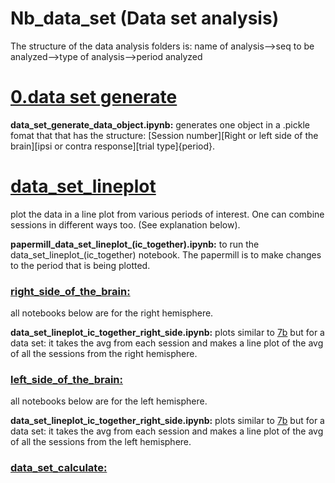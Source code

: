 
# Nb_data_set (Data set analysis)

The structure of the data analysis folders is: 
name of analysis-->seq to be analyzed-->type of analysis-->period analyzed



# [0.data set generate](https://github.com/gilmandelbaum/analysis-pipeline-for-photometry_ex/tree/master/Nb_data_set/0.data_set_generate)

**data_set_generate_data_object.ipynb:**
generates one object in a .pickle fomat that that has the structure:
[Session number][Right or left side of the brain][ipsi or contra response][trial type]{period}.


# [data_set_lineplot](https://github.com/gilmandelbaum/analysis-pipeline-for-photometry_ex/tree/master/Nb_data_set/data_set_lineplot)

plot the data in a line plot from various periods of interest. One can combine sessions in different ways too. (See explanation below).

**papermill_data_set_lineplot_(ic_together).ipynb:**
to run the data_set_lineplot_(ic_together) notebook. The papermill is to make changes to the period that is being plotted.

### [right_side_of_the_brain:]()

all notebooks below are for the right hemisphere. 

**data_set_lineplot_ic_together_right_side.ipynb:**
plots similar to 
[7b](https://github.com/gilmandelbaum/analysis-pipeline-for-photometry_ex/blob/master/Nb_7x_plots/Notebook_7_b.ipynb) 
but for a data set: it takes the avg from each session and makes a line plot of the avg of all the sessions from the right hemisphere. 

### [left_side_of_the_brain:]()

all notebooks below are for the left hemisphere. 

**data_set_lineplot_ic_together_right_side.ipynb:**
plots similar to 
[7b](https://github.com/gilmandelbaum/analysis-pipeline-for-photometry_ex/blob/master/Nb_7x_plots/Notebook_7_b.ipynb) 
but for a data set: it takes the avg from each session and makes a line plot of the avg of all the sessions from the left hemisphere. 


### [data_set_calculate:](https://github.com/gilmandelbaum/analysis-pipeline-for-photometry_ex/tree/master/Nb_data_set/data_set_calculations)

